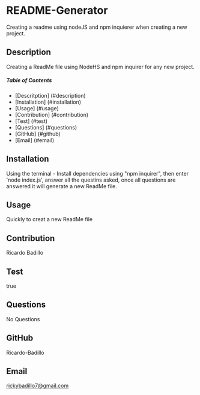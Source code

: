 # README-Generator
Creating a readme using nodeJS and npm inquierer when creating a new project. 



## Description

Creating a ReadMe file using NodeHS and npm inquirer for any new project.

##### Table of Contents
- [Descritption] (#description)
- [Installation] (#installation)
- [Usage] (#usage)
- [Contribution] (#contribution)
- [Test] (#test)
- [Questions] (#questions)
- [GitHub] (#github)
- [Email] (#email)

## Installation

Using the terminal - Install dependencies using "npm inquirer", then enter 'node index.js', answer all the questins asked, once all questions are answered it will generate a new ReadMe file.

## Usage

Quickly to creat a new ReadMe file



## Contribution

Ricardo Badillo

## Test

true

## Questions

No Questions

## GitHub

Ricardo-Badillo

## Email

rickybadillo7@gmail.com